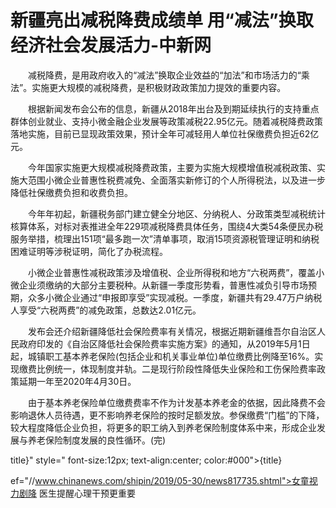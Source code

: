 # 新疆亮出减税降费成绩单 用“减法”换取经济社会发展活力-中新网

　　减税降费，是用政府收入的“减法”换取企业效益的“加法”和市场活力的“乘法”。实施更大规模的减税降费，是积极财政政策加力提效的重要内容。

　　根据新闻发布会公布的信息，新疆从2018年出台及到期延续执行的支持重点群体创业就业、支持小微金融企业发展等政策减税22.95亿元。随着减税降费政策落地实施，目前已显现政策效果，预计全年可减轻用人单位社保缴费负担近62亿元。

　　今年国家实施更大规模减税降费政策，主要为实施大规模增值税减税政策、实施大范围小微企业普惠性税费减免、全面落实新修订的个人所得税法，以及进一步降低社保缴费负担和收费负担。

　　今年年初起，新疆税务部门建立健全分地区、分纳税人、分政策类型减税统计核算体系，对标对表推进全年229项减税降费具体任务，围绕4大类54条便民办税服务举措，梳理出151项“最多跑一次”清单事项，取消15项资源税管理证明和纳税困难证明等涉税证明，简化了办税流程。

　　小微企业普惠性减税政策涉及增值税、企业所得税和地方“六税两费”，覆盖小微企业须缴纳的大部分主要税种。从新疆一季度形势看，普惠性减负引导市场预期，众多小微企业通过“申报即享受”实现减税。一季度，新疆共有29.47万户纳税人享受“六税两费”的减免政策，总数达2.01亿元。

　　发布会还介绍新疆降低社会保险费率有关情况，根据近期新疆维吾尔自治区人民政府印发的《自治区降低社会保险费率实施方案》的通知，从2019年5月1日起，城镇职工基本养老保险(包括企业和机关事业单位)单位缴费比例降至16%。实现缴费比例统一，体现制度并轨。二是现行阶段性降低失业保险和工伤保险费率政策延期一年至2020年4月30日。

　　由于基本养老保险单位缴费费率不作为计发基本养老金的依据，因此降费不会影响退休人员待遇，更不影响养老保险的按时足额发放。参保缴费“门槛”的下降，较大程度降低企业负担，将更多的职工纳入到养老保险制度体系中来，形成企业发展与养老保险制度发展的良性循环。(完)

title}" style=" font-size:12px; text-align:center; color:#000">{title}

ef="//www.chinanews.com/shipin/2019/05-30/news817735.shtml">女童视力剧降 医生提醒心理干预更重要
